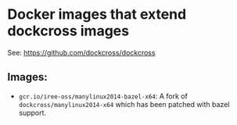 # Docker images that extend dockcross images

See: https://github.com/dockcross/dockcross

## Images:

* `gcr.io/iree-oss/manylinux2014-bazel-x64`: A fork of `dockcross/manylinux2014-x64`
  which has been patched with bazel support.
